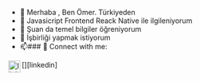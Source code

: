 - 👋 Merhaba , Ben Ömer. Türkiyeden
- 👀 Javasicript Frontend Reack Native ile ilgileniyorum
- 🌱 Şuan da temel bilgiler öğreniyorum
- 💞 İşbirliği yapmak istiyorum
- 📫### 📩 Connect with me:

[<img align="left" alt="linkedin | LinkedIn" width="24px" src="https://raw.githubusercontent.com/peterthehan/peterthehan/master/assets/linkedin.svg" />][linkedin]

<!---
omerkahramanok/omerkahramanok is a ✨ special ✨ repository because its `README.md` (this file) appears on your GitHub profile.
You can click the Preview link to take a look at your changes.
--->
